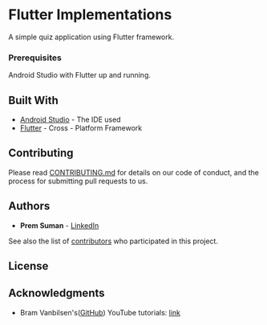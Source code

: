 # Flutter Implementations

A simple quiz application using Flutter framework.

### Prerequisites

Android Studio with Flutter up and running.

## Built With

* [Android Studio](https://developer.android.com/studio/index.html) - The IDE used
* [Flutter](https://flutter.io/) - Cross - Platform Framework

## Contributing

Please read [CONTRIBUTING.md](https://gist.github.com/PurpleBooth/b24679402957c63ec426) for details on our code of conduct, and the process for submitting pull requests to us.

## Authors

* **Prem Suman** - [LinkedIn](https://linkedin.com/in/premsuman)

See also the list of [contributors](https://github.com/your/project/contributors) who participated in this project.

## License

## Acknowledgments

* Bram Vanbilsen's([GitHub](https://github.com/bramvbilsen))  YouTube tutorials: [link](https://www.youtube.com/playlist?list=PLxU9Ryxq6p58PsNmJL70J4_7UzfSqf35n)